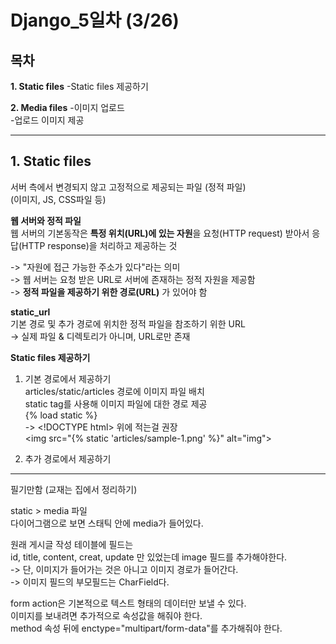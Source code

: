# **Django_5일차** (3/26)
 
## **목차**

**1. Static files**
-Static files 제공하기

**2. Media files**
-이미지 업로드  
-업로드 이미지 제공

---

## **1. Static files**
서버 측에서 변경되지 않고 고정적으로 제공되는 파일 (정적 파일)  
(이미지, JS, CSS파일 등)

**웹 서버와 정적 파일**  
웹 서버의 기본동작은 **특정 위치(URL)에 있는 자원**을 요청(HTTP request) 받아서 응답(HTTP response)을 처리하고 제공하는 것  

-> "자원에 접근 가능한 주소가 있다"라는 의미  
-> 웹 서버는 요청 받은 URL로 서버에 존재하는 정적 자원을 제공함  
-> **정적 파일을 제공하기 위한 경로(URL)** 가 있어야 함

**static_url**  
기본 경로 및 추가 경로에 위치한 정적 파일을 참조하기 위한 URL  
-> 실제 파일 & 디렉토리가 아니며, URL로만 존재

**Static files 제공하기**  
1. 기본 경로에서 제공하기  
articles/static/articles 경로에 이미지 파일 배치   
static tag를 사용해 이미지 파일에 대한 경로 제공  
{% load static %}  
-> \<!DOCTYPE html> 위에 적는걸 권장  
\<img src="{% static 'articles/sample-1.png' %}" alt="img">


2. 추가 경로에서 제공하기    


---

필기만함 (교재는 집에서 정리하기)  

static > media 파일  
다이어그램으로 보면 스태틱 안에 media가 들어있다.


원래 게시글 작성 테이블에 필드는  
id, title, content, creat, update 만 있었는데 image 필드를 추가해야한다.  
-> 단, 이미지가 들어가는 것은 아니고 이미지 경로가 들어간다.  
-> 이미지 필드의 부모필드는 CharField다.


form action은 기본적으로 텍스트 형태의 데이터만 보낼 수 있다.  
이미지를 보내려면 추가적으로 속성값을 해줘야 한다.   
method 속성 뒤에 enctype="multipart/form-data"를 추가해줘야 한다.